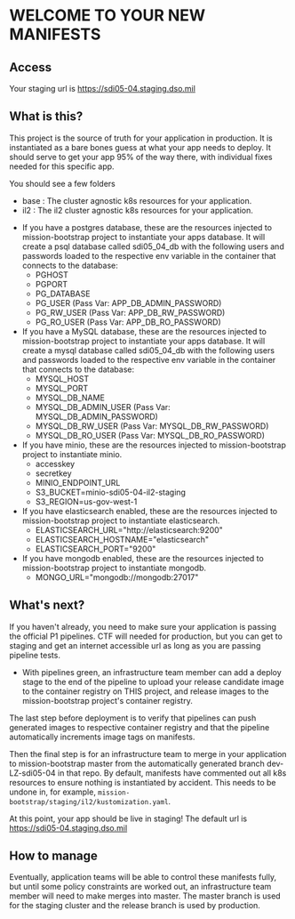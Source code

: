 # WELCOME TO YOUR NEW MANIFESTS

## Access
Your staging url is https://sdi05-04.staging.dso.mil

## What is this?
This project is the source of truth for your application in production.  It is instantiated as a bare bones guess at what your app needs to deploy.  It should serve to get your app 95% of the way there, with individual fixes needed for this specific app. 

You should see a few folders
- base : The cluster agnostic k8s resources for your application.
- il2  : The il2 cluster agnostic k8s resources for your application.

* If you have a postgres database, these are the resources injected to mission-bootstrap project to instantiate your apps database. It will create a psql database called sdi05_04_db with the following users and passwords loaded to the respective env variable in the container that connects to the database:
    - PGHOST
    - PGPORT
    - PG_DATABASE
    - PG_USER       (Pass Var: APP_DB_ADMIN_PASSWORD)
    - PG_RW_USER    (Pass Var: APP_DB_RW_PASSWORD)
    - PG_RO_USER    (Pass Var: APP_DB_RO_PASSWORD)
* If you have a MySQL database, these are the resources injected to mission-bootstrap project to instantiate your apps database. It will create a mysql database called sdi05_04_db with the following users and passwords loaded to the respective env variable in the container that connects to the database:
    - MYSQL_HOST
    - MYSQL_PORT
    - MYSQL_DB_NAME
    - MYSQL_DB_ADMIN_USER (Pass Var: MYSQL_DB_ADMIN_PASSWORD)
    - MYSQL_DB_RW_USER    (Pass Var: MYSQL_DB_RW_PASSWORD)
    - MYSQL_DB_RO_USER    (Pass Var: MYSQL_DB_RO_PASSWORD)
* If you have minio, these are the resources injected to mission-bootstrap project to instantiate minio.
    - accesskey
    - secretkey
    - MINIO_ENDPOINT_URL
    - S3_BUCKET=minio-sdi05-04-il2-staging
    - S3_REGION=us-gov-west-1
* If you have elasticsearch enabled, these are the resources injected to mission-bootstrap project to instantiate elasticsearch.
    - ELASTICSEARCH_URL="http://elasticsearch:9200"
    - ELASTICSEARCH_HOSTNAME="elasticsearch"
    - ELASTICSEARCH_PORT="9200"
* If you have mongodb enabled, these are the resources injected to mission-bootstrap project to instantiate mongodb.
    - MONGO_URL="mongodb://mongodb:27017"

## What's next?
If you haven't already, you need to make sure your application is passing the official P1 pipelines. CTF will needed for production, but you can get to staging and get an internet accessible url as long as you are passing pipeline tests. 
- With pipelines green, an infrastructure team member can add a deploy stage to the end of the pipeline to upload your release candidate image to the container registry on THIS project, and release images to the mission-bootstrap project's container registry.

The last step before deployment is to verify that pipelines can push generated images to respective container registry and that the pipeline automatically increments image tags on manifests.

Then the final step is for an infrastructure team to merge in your application to mission-bootstrap master from the automatically generated branch dev-LZ-sdi05-04 in that repo. By default, manifests have commented out all k8s resources to ensure nothing is instantiated by accident. This needs to be undone in, for example, `mission-bootstrap/staging/il2/kustomization.yaml`. 

At this point, your app should be live in staging! The default url is https://sdi05-04.staging.dso.mil

## How to manage
Eventually, application teams will be able to control these manifests fully, but until some policy constraints are worked out, an infrastructure team member will need to make merges into master. The master branch is used for the staging cluster and the release branch is used by production. 
